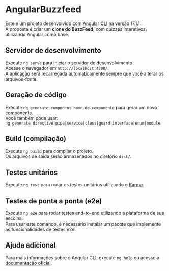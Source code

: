# AngularBuzzfeed

Este é um projeto desenvolvido com [Angular CLI](https://github.com/angular/angular-cli) na versão 17.1.1.  
A proposta é criar um **clone do BuzzFeed**, com quizzes interativos, utilizando Angular como base.

## Servidor de desenvolvimento

Execute `ng serve` para iniciar o servidor de desenvolvimento.  
Acesse o navegador em `http://localhost:4200/`.  
A aplicação será recarregada automaticamente sempre que você alterar os arquivos-fonte.

## Geração de código

Execute `ng generate component nome-do-componente` para gerar um novo componente.  
Você também pode usar:  
`ng generate directive|pipe|service|class|guard|interface|enum|module`

## Build (compilação)

Execute `ng build` para compilar o projeto.  
Os arquivos de saída serão armazenados no diretório `dist/`.

## Testes unitários

Execute `ng test` para rodar os testes unitários utilizando o [Karma](https://karma-runner.github.io).

## Testes de ponta a ponta (e2e)

Execute `ng e2e` para rodar testes end-to-end utilizando a plataforma de sua escolha.  
Para usar este comando, é necessário instalar um pacote que implemente as funcionalidades de testes e2e.

## Ajuda adicional

Para mais informações sobre o Angular CLI, execute `ng help` ou acesse a [documentação oficial](https://angular.io/cli).
